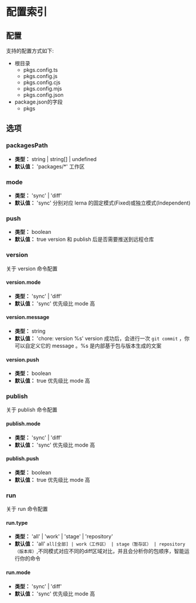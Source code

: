 # 配置索引
## 配置
支持的配置方式如下:
- 根目录
  - pkgs.config.ts
  - pkgs.config.js
  - pkgs.config.cjs
  - pkgs.config.mjs
  - pkgs.config.json
- package.json的字段
  - pkgs
## 选项
### packagesPath
- __类型：__ string | string[] | undefined
- __默认值：__ 'packages/*'
工作区
### mode
- __类型：__ 'sync' | 'diff'
- __默认值：__ 'sync'
分别对应 lerna 的固定模式(Fixed)或独立模式(Independent)
### push
- __类型：__  boolean
- __默认值：__ true
version 和 publish 后是否需要推送到远程仓库
### version
关于 version 命令配置
#### version.mode
- __类型：__ 'sync' | 'diff'
- __默认值：__ 'sync'
优先级比 mode 高
#### version.message
- __类型：__ string
- __默认值：__ 'chore: version %s'
version 成功后，会进行一次 `git commit` ，你可以自定义它的 message 。%s 是内部基于包与版本生成的文案
#### version.push
- __类型：__ boolean
- __默认值：__ true
优先级比 mode 高
### publish
关于 publish 命令配置
#### publish.mode
- __类型：__ 'sync' | 'diff'
- __默认值：__  'sync'
优先级比 mode 高
#### publish.push
- __类型：__ boolean
- __默认值：__ true
优先级比 mode 高
### run
关于 run 命令配置
#### run.type
- __类型：__ 'all' | 'work' | 'stage' | 'repository'
- __默认值：__ 'all'
`all[全部] | work（工作区） | stage（暂存区） | repository（版本库）`,不同模式对应不同的diff区域对比，并且会分析你的包顺序，智能运行你的命令
#### run.mode
- __类型：__ 'sync' | 'diff'
- __默认值：__ 'sync'
优先级比 mode 高